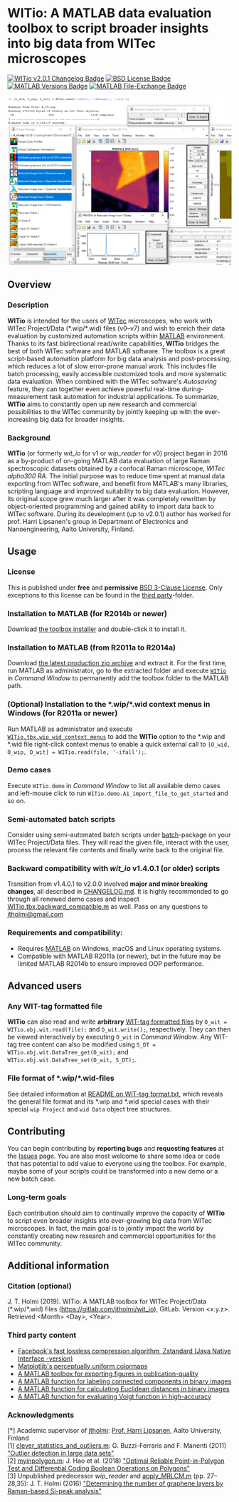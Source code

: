 # **WITio**: A MATLAB data evaluation toolbox to script broader insights into big data from WITec microscopes

[![WITio v2.0.1 Changelog Badge][changelog-badge]][changelog]
[![BSD License Badge][license-badge]][license]
[![MATLAB Versions Badge][MATLAB-v-badge]][MATLAB]
[![MATLAB File-Exchange Badge][MATLAB-fe-badge]][file-exchange]

[changelog-badge]: https://img.shields.io/badge/changelog-WITio_v2.0.1-0000ff.svg
[license-badge]: https://img.shields.io/badge/license-BSD_3-ff0000.svg
[MATLAB-v-badge]: https://img.shields.io/badge/MATLAB-R2011a_or_newer-ff8000.svg
[MATLAB-fe-badge]: https://img.shields.io/badge/at-File_Exchange-ffff00.svg

![Example image](README.png)



## Overview

### Description
**WITio** is intended for the users of [WITec] microscopes, who work with WITec
Project/Data (\*.wip/\*.wid) files (v0&ndash;v7) and wish to enrich
their data evaluation by customized automation scripts within [MATLAB] environment.
Thanks to its fast bidirectional read/write capabilities, **WITio** bridges
the best of both WITec software and MATLAB software. The toolbox is a great
script-based automation platform for big data analysis and post-processing,
which reduces a lot of slow error-prone manual work. This includes file batch
processing, easily accessible customized tools and more systematic data evaluation.
When combined with the WITec software's *Autosaving* feature, they can together
even achieve powerful real-time during-measurement task automation for industrial
applications. To summarize, **WITio** aims to constantly open up new research
and commercial possibilities to the WITec community by jointly keeping up with
the ever-increasing big data for broader insights.

### Background
**WITio** (or formerly *wit_io* for v1 or *wip_reader* for v0) project began
in 2016 as a by-product of on-going MATLAB data evaluation of large Raman
spectroscopic datasets obtained by a confocal Raman microscope, *WITec alpha300 RA*.
The initial purpose was to reduce time spent at manual data exporting from
WITec software, and benefit from MATLAB's many libraries, scripting language
and improved suitability to big data evaluation. However, its original scope
grew much larger after it was completely rewritten by object-oriented programming
and gained ability to import data back to WITec software. During its development
(up to v2.0.1) author has worked for prof. Harri Lipsanen's group in Department
of Electronics and Nanoengineering, Aalto University, Finland.

## Usage

### License
This is published under **free** and **permissive** [BSD 3-Clause License][license].
Only exceptions to this license can be found in the [third party](./third%20party/)-folder.

### Installation to MATLAB (for R2014b or newer)
Download [the toolbox installer](./WITio.mltbx) and double-click it to install it.

### Installation to MATLAB (from R2011a to R2014a)
Download [the latest production zip archive](https://gitlab.com/jtholmi/wit_io/-/archive/production/wit_io-production.zip)
and extract it. For the first time, run MATLAB as administrator, go to the
extracted folder and execute [`WITio`](./WITio.m) in *Command Window* to permanently add
the toolbox folder to the MATLAB path.

### (Optional) Installation to the \*.wip/\*.wid context menus in Windows (for R2011a or newer)
Run MATLAB as administrator and execute [`WITio.tbx.wip_wid_context_menus`](./+WITio/+tbx/wip_wid_context_menus.m)
to add the **WITio** option to the \*.wip and \*.wid file right-click context
menus to enable a quick external call to `[O_wid, O_wip, O_wit] = WITio.read(file, '-ifall');`.

### Demo cases
Execute `WITio.demo` in *Command Window* to list all available demo cases and
left-mouse click to run `WITio.demo.A1_import_file_to_get_started` and so on.

### Semi-automated batch scripts
Consider using semi-automated batch scripts under [batch](./+WITio/+batch)-package on your
WITec Project/Data files. They will read the given file, interact with the
user, process the relevant file contents and finally write back to the original
file.

### Backward compatibility with *wit_io* v1.4.0.1 (or older) scripts
Transition from v1.4.0.1 to v2.0.0 involved **major and minor breaking changes**,
all described in [CHANGELOG.md][changelog]. It is highly recommended to go through
all renewed demo cases and inspect [WITio.tbx.backward_compatible.m](./+WITio/+tbx/backward_compatible.m) as well. Pass
on any questions to jtholmi@gmail.com

### Requirements and compatibility:
* Requires [MATLAB] on Windows, macOS and Linux operating systems.
* Compatible with MATLAB R2011a (or newer), but in the future may be limited
MATLAB R2014b to ensure improved OOP performance.

## Advanced users

### Any WIT-tag formatted file
**WITio** can also read and write **arbitrary** [WIT-tag formatted files](./+WITio/+doc/README%20on%20WIT-tag%20format.txt)
by `O_wit = WITio.obj.wit.read(file);` and `O_wit.write();`, respectively. They
can then be viewed interactively by executing `O_wit` in *Command Window*. Any WIT-tag
tree content can also be modified using `S_DT = WITio.obj.wit.DataTree_get(O_wit);`
and `WITio.obj.wit.DataTree_set(O_wit, S_DT);`.

### File format of \*.wip/\*.wid-files
See detailed information at [README on WIT-tag format.txt](./+WITio/+doc/README%20on%20WIT-tag%20format.txt),
which reveals the general file format and its \*.wip and \*.wid special cases
with their special `wip Project` and `wid Data` object tree structures.



## Contributing
You can begin contributing by **reporting bugs** and **requesting features**
at the [Issues](https://gitlab.com/jtholmi/wit_io/issues) page. You are also
most welcome to share some idea or code that has potential to add value to
everyone using the toolbox. For example, maybe some of your scripts could be
transformed into a new demo or a new batch case.

### Long-term goals
Each contribution should aim to continually improve the capacity of **WITio**
to script even broader insights into ever-growing big data from WITec microscopes.
In fact, the main goal is to jointly impact the world by constantly creating
new research and commercial opportunities for the WITec community.



## Additional information

### Citation (optional)
J. T. Holmi (2019). WITio: A MATLAB toolbox for WITec Project/Data (\*.wip/\*.wid)
files (https://gitlab.com/jtholmi/wit_io), GitLab. Version \<x.y.z\>. Retrieved
\<Month\> \<Day\>, \<Year\>.

### Third party content
* [Facebook's fast lossless compression algorithm, Zstandard (Java Native Interface -version)](https://facebook.github.io/zstd/)
* [Matplotlib's perceptually uniform colormaps](https://bids.github.io/colormap/)
* [A MATLAB toolbox for exporting figures in publication-quality](https://www.mathworks.com/matlabcentral/fileexchange/23629-export_fig)
* [A MATLAB function for labeling connected components in binary images](https://www.mathworks.com/matlabcentral/fileexchange/26946-label-connected-components-in-2-d-array)
* [A MATLAB function for calculating Euclidean distances in binary images](https://www.mathworks.com/matlabcentral/fileexchange/15455-3d-euclidean-distance-transform-for-variable-data-aspect-ratio)
* [A MATLAB function for evaluating Voigt function in high-accuracy](https://www.mathworks.com/matlabcentral/fileexchange/47801-the-voigt-complex-error-function-second-version)

### Acknowledgments
[\*] Academic supervisor of [jtholmi](https://gitlab.com/jtholmi):
[Prof. Harri Lipsanen](https://people.aalto.fi/harri.lipsanen), Aalto University,
Finland  
[1] [clever_statistics_and_outliers.m](./+WITio/+fun/clever_statistics_and_outliers.m):
G. Buzzi-Ferraris and F. Manenti (2011) ["Outlier detection in large data sets"](http://dx.doi.org/10.1016/j.compchemeng.2010.11.004)  
[2] [myinpolygon.m](./+WITio/+fun/+indep/myinpolygon.m): J. Hao et al. (2018)
["Optimal Reliable Point-in-Polygon Test and Differential Coding Boolean Operations on Polygons"](https://doi.org/10.3390/sym10100477)  
[3] Unpublished predecessor *wip_reader* and [apply_MRLCM.m](./+WITio/+fun/+image/apply_MRLCM.m)
(pp. 27&ndash;28,35): J. T. Holmi (2016) ["Determining the number of graphene layers by Raman-based Si-peak analysis"](http://urn.fi/URN:NBN:fi:aalto-201605122027)  

[file-exchange]: https://se.mathworks.com/matlabcentral/fileexchange/70983-wit_io
[changelog]: ./CHANGELOG.md
[license]: ./LICENSE
[WITec]: https://witec.de/
[MATLAB]: https://www.mathworks.com/products/matlab.html
